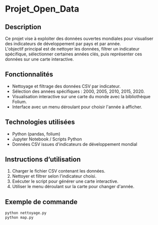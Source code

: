 # Projet_Open_Data

## Description
Ce projet vise à exploiter des données ouvertes mondiales pour visualiser des indicateurs de développement par pays et par année.  
L'objectif principal est de nettoyer les données, filtrer un indicateur spécifique, sélectionner certaines années clés, puis représenter ces données sur une carte interactive.

## Fonctionnalités
- Nettoyage et filtrage des données CSV par indicateur.
- Sélection des années spécifiques : 2000, 2005, 2010, 2015, 2020.
- Visualisation interactive sur une carte du monde avec la bibliothèque Folium.
- Interface avec un menu déroulant pour choisir l'année à afficher.

## Technologies utilisées
- Python (pandas, folium)
- Jupyter Notebook / Scripts Python
- Données CSV issues d'indicateurs de développement mondial

## Instructions d’utilisation
1. Charger le fichier CSV contenant les données.
2. Nettoyer et filtrer selon l'indicateur choisi.
3. Exécuter le script pour générer une carte interactive.
4. Utiliser le menu déroulant sur la carte pour changer d'année.

## Exemple de commande
```bash
python nettoyage.py
python map.py
